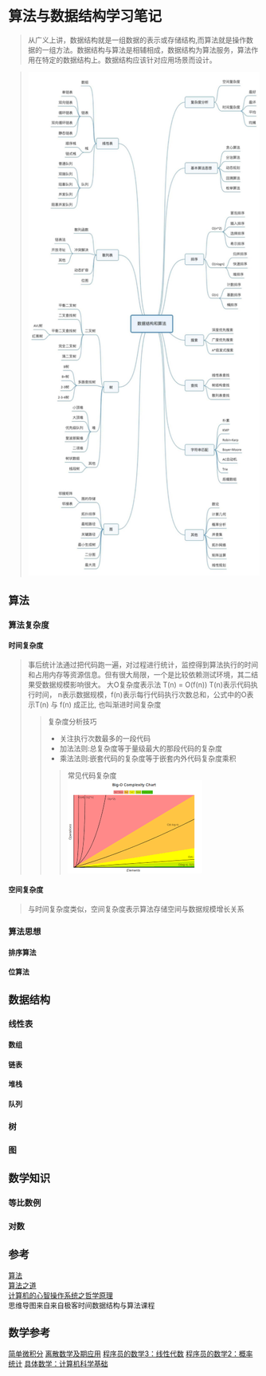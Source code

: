 # 算法与数据结构学习笔记
>从广义上讲，数据结构就是一组数据的表示或存储结构,而算法就是操作数据的一组方法。数据结构与算法是相辅相成，数据结构为算法服务，算法作用在特定的数据结构上。数据结构应该针对应用场景而设计。

>![数据结构与算法思维导图](dataStructureAlgorithmsMind.jpg)

## 算法

### 算法复杂度
#### 时间复杂度
>事后统计法通过把代码跑一遍，对过程进行统计，监控得到算法执行的时间和占用内存等资源信息。但有很大局限，一个是比较依赖测试环境，其二结果受数据规模影响很大。
>大O复杂度表示法 T(n) = O(f(n)) T(n)表示代码执行时间， n表示数据规模，f(n)表示每行代码执行次数总和，公式中的O表示T(n) 与 f(n) 成正比, 也叫渐进时间复杂度
>>复杂度分析技巧
>>+ 关注执行次数最多的一段代码
>>+ 加法法则:总复杂度等于量级最大的那段代码的复杂度
>>+ 乘法法则:嵌套代码的复杂度等于嵌套内外代码复杂度乘积  
>>> 常见代码复杂度  
>>>![大O常见复杂度](BigO_Complexity_Chart.png)
#### 空间复杂度
>与时间复杂度类似，空间复杂度表示算法存储空间与数据规模增长关系
### 算法思想

#### 排序算法

#### 位算法

## 数据结构

### 线性表

#### 数组

#### 链表

#### 堆栈

#### 队列

### 树

### 图

## 数学知识

### 等比数例

### 对数

## 参考
[算法](https://book.douban.com/subject/19952400/)  
[算法之道](https://book.douban.com/subject/4249686/)  
[计算机的心智操作系统之哲学原理](https://book.douban.com/subject/3670621/)  
思维导图来自来自极客时间数据结构与算法课程  

## 数学参考
[简单微积分](https://book.douban.com/subject/30271424/)
[离散数学及期应用](https://book.douban.com/subject/2130743/)
[程序员的数学3：线性代数](http://www.ituring.com.cn/book/1239)
[程序员的数学2：概率统计](http://www.ituring.com.cn/book/1254)
[具体数学：计算机科学基础](http://www.ituring.com.cn/book/932)